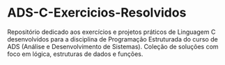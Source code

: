 # ADS-C-Exercicios-Resolvidos
Repositório dedicado aos exercícios e projetos práticos de Linguagem C desenvolvidos para a disciplina de Programação Estruturada do curso de ADS (Análise e Desenvolvimento de Sistemas). Coleção de soluções com foco em lógica, estruturas de dados e funções.
